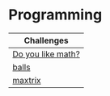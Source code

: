 # Programming

| Challenges       					| 
| ----------------------------------------------------- |
| [Do you like math?](Do-You-Like-Math/)		|
| [balls](Balls/)					|
| [maxtrix](Matrix/)					|


